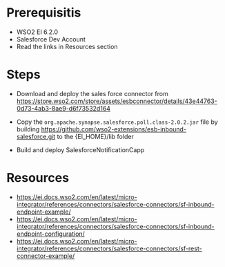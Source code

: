 # Prerequisitis
- WSO2 EI 6.2.0
- Salesforce Dev Account
- Read the links in Resources section

# Steps
- Download and deploy the sales force connector from https://store.wso2.com/store/assets/esbconnector/details/43e44763-0d73-4ab3-8ae9-d6f73532d164

- Copy the ```org.apache.synapse.salesforce.poll.class-2.0.2.jar``` file by building https://github.com/wso2-extensions/esb-inbound-salesforce.git to the {EI_HOME}/lib folder

- Build and deploy SalesforceNotificationCapp

# Resources
- https://ei.docs.wso2.com/en/latest/micro-integrator/references/connectors/salesforce-connectors/sf-inbound-endpoint-example/
- https://ei.docs.wso2.com/en/latest/micro-integrator/references/connectors/salesforce-connectors/sf-inbound-endpoint-configuration/
- https://ei.docs.wso2.com/en/latest/micro-integrator/references/connectors/salesforce-connectors/sf-rest-connector-example/
